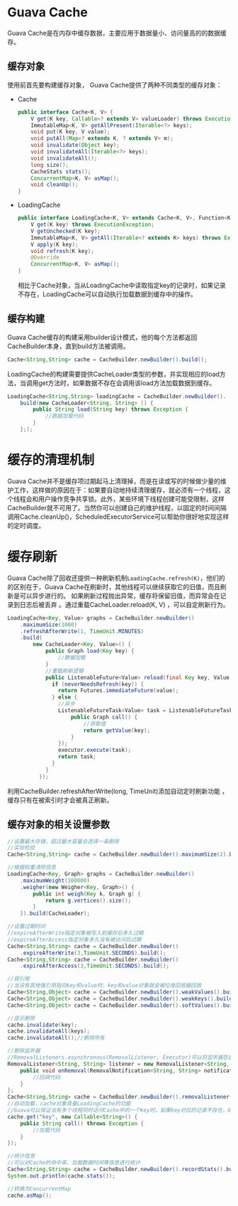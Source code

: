 # Guava Cache

 Guava Cache是在内存中缓存数据，主要应用于数据量小、访问量高的的数据缓存。

## 缓存对象

使用前首先要构建缓存对象， Guava Cache提供了两种不同类型的缓存对象：

* Cache

  ```java
  public interface Cache<K, V> {
      V get(K key, Callable<? extends V> valueLoader) throws ExecutionException;
      ImmutableMap<K, V> getAllPresent(Iterable<?> keys);
      void put(K key, V value);
      void putAll(Map<? extends K, ? extends V> m);
      void invalidate(Object key);
      void invalidateAll(Iterable<?> keys);
      void invalidateAll();
      long size();
      CacheStats stats();
      ConcurrentMap<K, V> asMap();
      void cleanUp();
  }
  ```

* LoadingCache

  ```java
  public interface LoadingCache<K, V> extends Cache<K, V>, Function<K, V> {
      V get(K key) throws ExecutionException;
      V getUnchecked(K key);
      ImmutableMap<K, V> getAll(Iterable<? extends K> keys) throws ExecutionException;
      V apply(K key);
      void refresh(K key);
      @Override
      ConcurrentMap<K, V> asMap();
  }
  ```

  相比于Cache对象，当从LoadingCache中读取指定key的记录时，如果记录不存在，LoadingCache可以自动执行加载数据到缓存中的操作。

## 缓存构建

Guava Cache缓存的构建采用builder设计模式，他的每个方法都返回CacheBuilder本身，直到build方法被调用。

```Java
Cache<String,String> cache = CacheBuilder.newBuilder().build();
```

LoadingCache的构建需要提供CacheLoader类型的参数，并实现相应的load方法，当调用get方法时，如果数据不存在会调用该load方法加载数据到缓存。

```java
LoadingCache<String,String> loadingCache = CacheBuilder.newBuilder().
    build(new CacheLoader<String, String> () {
        public String load(String key) throws Exception {
            //数据加载代码
        }
    };);
```

# 缓存的清理机制

Guava Cache并不是缓存项过期起马上清理掉，而是在读或写的时候做少量的维护工作，这样做的原因在于：如果要自动地持续清理缓存，就必须有一个线程，这个线程会和用户操作竞争共享锁。此外，某些环境下线程创建可能受限制，这样CacheBuilder就不可用了。当然你可以创建自己的维护线程，以固定的时间间隔调用Cache.cleanUp()，ScheduledExecutorService可以帮助你很好地实现这样的定时调度。

# 缓存刷新

Guava Cache除了回收还提供一种刷新机制`LoadingCache.refresh(K)`，他们的的区别在于，Guava Cache在刷新时，其他线程可以继续获取它的旧值，而且刷新是可以异步进行的。
如果刷新过程抛出异常，缓存将保留旧值，而异常会在记录到日志后被丢弃 。通过重载CacheLoader.reload(K, V) ，可以自定刷新行为。

```JAVA
LoadingCache<Key, Value> graphs = CacheBuilder.newBuilder()
    .maximumSize(1000)
    .refreshAfterWrite(1, TimeUnit.MINUTES)
    .build(
    	new CacheLoader<Key, Value>() {
            public Graph load(Key key) {
                //数据加载
            }
            //重载刷新逻辑
            public ListenableFuture<Value> reload(final Key key, Value value) {
              if (neverNeedsRefresh(key)) {
                return Futures.immediateFuture(value);
              } else {
                //异步
                ListenableFutureTask<Value> task = ListenableFutureTask.create(new Callable<Value>() {
                    public Graph call() {
                        //获取值
                        return getValue(key);
                    }
                });
                executor.execute(task);
                return task;
              }
            }
          });
```

利用CacheBuilder.refreshAfterWrite(long, TimeUnit)添加自动定时刷新功能 ，缓存只有在被索引时才会被真正刷新。

## 缓存对象的相关设置参数

```JAVA
//设置最大存储，超过最大容量会选择一条删除
//实际检验
Cache<String,String> cache = CacheBuilder.newBuilder().maximumSize(2).build();

//根据权重清除信息
LoadingCache<Key, Graph> graphs = CacheBuilder.newBuilder()
    .maximumWeight(100000)
    .weigher(new Weigher<Key, Graph>() {
        public int weigh(Key k, Graph g) {
            return g.vertices().size();
        }
    }).build(CacheLoader);

//设置过期时间
//expireAfterWrite指定对象被写入到缓存后多久过期
//expireAfterAccess指定对象多久没有被访问后过期
Cache<String,String> cache = CacheBuilder.newBuilder()
    .expireAfterWrite(3,TimeUnit.SECONDS).build();
Cache<String,String> cache = CacheBuilder.newBuilder()
    .expireAfterAccess(3,TimeUnit.SECONDS).build();

//弱引用
//当没有其他强引用指向key和value时，key和value对象就会被垃圾回收器回收
Cache<String,Object> cache = CacheBuilder.newBuilder().weakValues().build();
Cache<String,Object> cache = CacheBuilder.newBuilder().weakKeys().build();
Cache<String,Object> cache = CacheBuilder.newBuilder().softValues().build();

//显示删除
cache.invalidate(key);
cache.invalidateAll(keys);
cache.invalidateAll();//删除所有

//删除监听器
//RemovalListeners.asynchronous(RemovalListener, Executor)可以将监听器包装为异步操作
RemovalListener<String, String> listener = new RemovalListener<String, String>() {
    public void onRemoval(RemovalNotification<String, String> notification) {
        //回调代码
    }
};
Cache<String,String> cache = CacheBuilder.newBuilder().removalListener(listener).build();
//自动加载，cache对象具备LoadingCache的功能
//Guava可以保证当有多个线程同时访问Cache中的一个key时，如果key对应的记录不存在，Guava只会启动一个线程执行get方法中Callable参数对应的任务加载数据存到缓存。当加载完数据后，任何线程中的get方法都会获取到key对应的值
cache.get("key", new Callable<String>() {
    public String call() throws Exception {
        //加载代码
    }
});

//统计信息
//可以对Cache的命中率、加载数据时间等信息进行统计
Cache<String,String> cache = CacheBuilder.newBuilder().recordStats().build();
System.out.println(cache.stats());

//转换为ConcurrentMap
cache.asMap();
```
